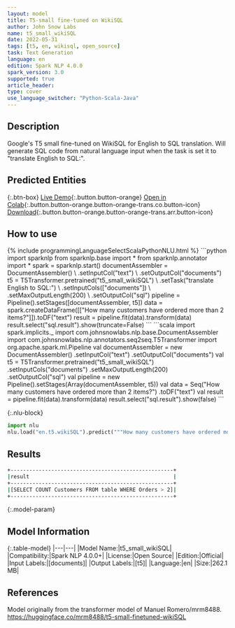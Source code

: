 ```yaml
---
layout: model
title: T5-small fine-tuned on WikiSQL
author: John Snow Labs
name: t5_small_wikiSQL
date: 2022-05-31
tags: [t5, en, wikisql, open_source]
task: Text Generation
language: en
edition: Spark NLP 4.0.0
spark_version: 3.0
supported: true
article_header:
type: cover
use_language_switcher: "Python-Scala-Java"
---
```


## Description

Google's T5 small fine-tuned on WikiSQL for English to SQL translation. Will generate SQL code from natural language input when the task is set it to "translate English to SQL:".

## Predicted Entities



{:.btn-box}
[Live Demo](https://demo.johnsnowlabs.com/public/T5_SQL/){:.button.button-orange}
[Open in Colab](https://colab.research.google.com/github/JohnSnowLabs/spark-nlp-workshop/blob/master/tutorials/streamlit_notebooks/T5_SQL.ipynb){:.button.button-orange.button-orange-trans.co.button-icon}
[Download](https://s3.amazonaws.com/auxdata.johnsnowlabs.com/public/models/t5_small_wikiSQL_en_4.0.0_3.0_1653999332896.zip){:.button.button-orange.button-orange-trans.arr.button-icon}

## How to use



<div class="tabs-box" markdown="1">
{% include programmingLanguageSelectScalaPythonNLU.html %}
```python
import sparknlp
from sparknlp.base import *
from sparknlp.annotator import *
spark = sparknlp.start()
documentAssembler = DocumentAssembler() \
.setInputCol("text") \
.setOutputCol("documents")
t5 = T5Transformer.pretrained("t5_small_wikiSQL") \
.setTask("translate English to SQL:") \
.setInputCols(["documents"]) \
.setMaxOutputLength(200) \
.setOutputCol("sql")
pipeline = Pipeline().setStages([documentAssembler, t5])
data = spark.createDataFrame([["How many customers have ordered more than 2 items?"]]).toDF("text")
result = pipeline.fit(data).transform(data)
result.select("sql.result").show(truncate=False)
```
```scala
import spark.implicits._
import com.johnsnowlabs.nlp.base.DocumentAssembler
import com.johnsnowlabs.nlp.annotators.seq2seq.T5Transformer
import org.apache.spark.ml.Pipeline
val documentAssembler = new DocumentAssembler()
.setInputCol("text")
.setOutputCol("documents")
val t5 = T5Transformer.pretrained("t5_small_wikiSQL")
.setInputCols("documents")
.setMaxOutputLength(200)
.setOutputCol("sql")
val pipeline = new Pipeline().setStages(Array(documentAssembler, t5))
val data = Seq("How many customers have ordered more than 2 items?")
.toDF("text")
val result = pipeline.fit(data).transform(data)
result.select("sql.result").show(false)
```


{:.nlu-block}
```python
import nlu
nlu.load("en.t5.wikiSQL").predict("""How many customers have ordered more than 2 items?""")
```

</div>

## Results

```bash
+----------------------------------------------------+
|result                                              |
+----------------------------------------------------+
|[SELECT COUNT Customers FROM table WHERE Orders > 2]|
+----------------------------------------------------+
```

{:.model-param}
## Model Information

{:.table-model}
|---|---|
|Model Name:|t5_small_wikiSQL|
|Compatibility:|Spark NLP 4.0.0+|
|License:|Open Source|
|Edition:|Official|
|Input Labels:|[documents]|
|Output Labels:|[t5]|
|Language:|en|
|Size:|262.1 MB|

## References

Model originally from the transformer model of Manuel Romero/mrm8488.
https://huggingface.co/mrm8488/t5-small-finetuned-wikiSQL